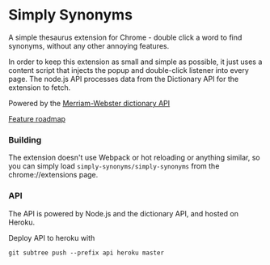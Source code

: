 # Simply Synonyms

A simple thesaurus extension for Chrome - double click a word to find synonyms, without any other annoying features.

In order to keep this extension as small and simple as possible, it just uses a content script that injects the popup and double-click listener into every page. The node.js API processes data from the Dictionary API for the extension to fetch.

Powered by the [Merriam-Webster dictionary API](https://dictionaryapi.com/)

[Feature roadmap](https://share.clickup.com/l/h/6-35841888-1/d7129f9d437b7e0)

### Building

The extension doesn't use Webpack or hot reloading or anything similar, so you can simply load `simply-synonyms/simply-synonyms` from the chrome://extensions page.

### API

The API is powered by Node.js and the dictionary API, and hosted on Heroku.

Deploy API to heroku with

    git subtree push --prefix api heroku master